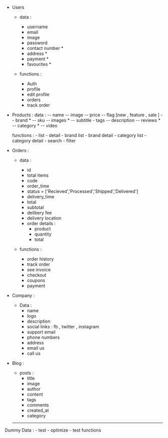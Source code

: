 - Users 
    - data : 
        - username
        - email 
        - image
        - password
        - contact number  *
        - address *
        - payment *
        - favourites *



    - functions : 
        - Auth 
        - profile
        - edit profile
        - orders 
        - track order 



- Products :
    data : 
        -- name
        -- image 
        -- price 
        -- flag [new , feature , sale ]
        -- brand *
        -- sku 
        -- images *
        -- subtitle
        - tags 
        -- description 
        -- reviews *
        -- category *
        -- video 


    functions : 
        - list 
        - detail 
        - brand list 
        - brand detail 
        - category list 
        - category detail 
        - search 
        - filter 




- Orders : 
    - data : 
        - id 
        - total items 
        - code 
        - order_time
        - status = ['Recieved','Processed','Shipped','Delivered']
        - delivery_time
        - total 
        - subtotal 
        - delibery fee
        - delivery location
        - order details : 
            - product
            - quantity
            - total 



    - functions : 
        - order history 
        - track order 
        - see invoice 
        - checkout 
        - coupons 
        - payment 



- Company : 
    - Data : 
        - name 
        - logo
        - description 
        - social links  : fb , twitter , instagram 
        - support email 
        - phone numbers 
        - address 
        - email us 
        - call us 



- Blog : 
    - posts : 
        - title 
        - image 
        - author 
        - content
        - tags 
        - comments 
        - created_at 
        - category

    -----------------------------------

Dummy Data : 
    - test 
    - optimize 
    - test functions 